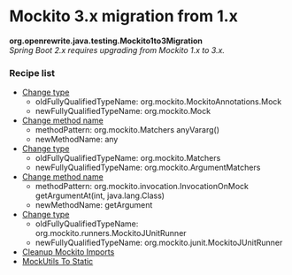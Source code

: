 # Mockito 3.x migration from 1.x

**org.openrewrite.java.testing.Mockito1to3Migration**  
_Spring Boot 2.x requires upgrading from Mockito 1.x to 3.x._

### Recipe list

* [Change type](../../java/changetype.md)
	* oldFullyQualifiedTypeName: org.mockito.MockitoAnnotations.Mock
	* newFullyQualifiedTypeName: org.mockito.Mock
* [Change method name](../../java/changemethodname.md)
	* methodPattern: org.mockito.Matchers anyVararg()
	* newMethodName: any
* [Change type](../../java/changetype.md)
	* oldFullyQualifiedTypeName: org.mockito.Matchers
	* newFullyQualifiedTypeName: org.mockito.ArgumentMatchers
* [Change method name](../../java/changemethodname.md)
	* methodPattern: org.mockito.invocation.InvocationOnMock getArgumentAt(int, java.lang.Class)
	* newMethodName: getArgument
* [Change type](../../java/changetype.md)
	* oldFullyQualifiedTypeName: org.mockito.runners.MockitoJUnitRunner
	* newFullyQualifiedTypeName: org.mockito.junit.MockitoJUnitRunner
* [Cleanup Mockito Imports](../../java/testing/mockito/cleanupmockitoimports.md)
* [MockUtils To Static](../../java/testing/mockito/mockutilstostatic.md)
